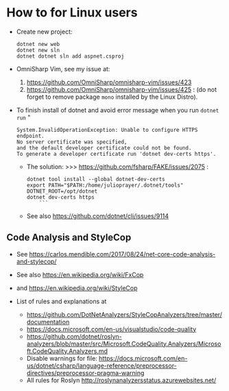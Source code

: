 # How to for Linux users
* Create new project:
    ```
    dotnet new web
    dotnet new sln
    dotnet dotnet sln add aspnet.csproj
    ```

* OmniSharp Vim, see my issue at:
    1. https://github.com/OmniSharp/omnisharp-vim/issues/423
    2. https://github.com/OmniSharp/omnisharp-vim/issues/425 :
        (do not forget to remove package `mono` installed by the Linux Distro).

* To finish install of dotnet and avoid error message when you run `dotnet run` "
    ```
    System.InvalidOperationException: Unable to configure HTTPS endpoint.
    No server certificate was specified,
    and the default developer certificate could not be found.
    To generate a developer certificate run 'dotnet dev-certs https'.
    ```
    * The solution: >>> https://github.com/fsharp/FAKE/issues/2075 :
        ```
        dotnet tool install --global dotnet-dev-certs
        export PATH="$PATH:/home/julioprayer/.dotnet/tools"
        DOTNET_ROOT=/opt/dotnet
        dotnet dev-certs https
            ```
    *  See also https://github.com/dotnet/cli/issues/9114

## Code Analysis and StyleCop
* See https://carlos.mendible.com/2017/08/24/net-core-code-analysis-and-stylecop/
* See also https://en.wikipedia.org/wiki/FxCop
* and https://en.wikipedia.org/wiki/StyleCop

* List of rules and explanations at
    * https://github.com/DotNetAnalyzers/StyleCopAnalyzers/tree/master/documentation
    * https://docs.microsoft.com/en-us/visualstudio/code-quality
    * https://github.com/dotnet/roslyn-analyzers/blob/master/src/Microsoft.CodeQuality.Analyzers/Microsoft.CodeQuality.Analyzers.md
    * Disable warnings for file: https://docs.microsoft.com/en-us/dotnet/csharp/language-reference/preprocessor-directives/preprocessor-pragma-warning
    * All rules for Roslyn http://roslynanalyzersstatus.azurewebsites.net/


